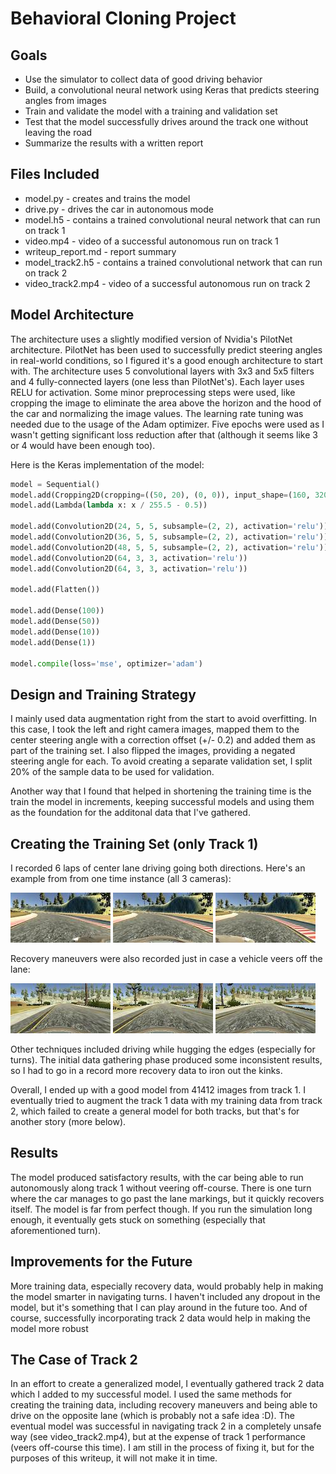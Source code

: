 # **Behavioral Cloning Project**

## Goals
* Use the simulator to collect data of good driving behavior
* Build, a convolutional neural network using Keras that predicts steering angles from images
* Train and validate the model with a training and validation set
* Test that the model successfully drives around the track one without leaving the road
* Summarize the results with a written report

[//]: # (Image References)

[center]: ./images/center_cam.jpg "Center Camera Image"
[left]: ./images/left_cam.jpg "Left Camera Image"
[right]: ./images/right_cam.jpg "Right Camera Image"
[recovery1]: ./images/recovery1.jpg "Recovery Image 1"
[recovery2]: ./images/recovery2.jpg "Recovery Image 2"
[recovery3]: ./images/recovery3.jpg "Recovery Image 3"

## Files Included
* model.py - creates and trains the model
* drive.py - drives the car in autonomous mode
* model.h5 - contains a trained convolutional neural network that can run on track 1
* video.mp4 - video of a successful autonomous run on track 1
* writeup_report.md - report summary
* model_track2.h5 - contains a trained convolutional network that can run on track 2
* video_track2.mp4 - video of a successful autonomous run on track 2

## Model Architecture

The architecture uses a slightly modified version of Nvidia's PilotNet architecture. PilotNet has been used to successfully predict steering angles in real-world conditions, so I figured it's a good enough architecture to start with. The architecture uses 5 convolutional layers with 3x3 and 5x5 filters and 4 fully-connected layers (one less than PilotNet's). Each layer uses RELU for activation. Some minor preprocessing steps were used, like cropping the image to eliminate the area above the horizon and the hood of the car and normalizing the image values. The learning rate tuning was needed due to the usage of the Adam optimizer. Five epochs were used as I wasn't getting significant loss reduction after that (although it seems like 3 or 4 would have been enough too).

Here is the Keras implementation of the model:
```python
model = Sequential()
model.add(Cropping2D(cropping=((50, 20), (0, 0)), input_shape=(160, 320, 3)))
model.add(Lambda(lambda x: x / 255.5 - 0.5))

model.add(Convolution2D(24, 5, 5, subsample=(2, 2), activation='relu'))
model.add(Convolution2D(36, 5, 5, subsample=(2, 2), activation='relu'))
model.add(Convolution2D(48, 5, 5, subsample=(2, 2), activation='relu'))
model.add(Convolution2D(64, 3, 3, activation='relu'))
model.add(Convolution2D(64, 3, 3, activation='relu'))

model.add(Flatten())

model.add(Dense(100))
model.add(Dense(50))
model.add(Dense(10))
model.add(Dense(1))

model.compile(loss='mse', optimizer='adam')
```

## Design and Training Strategy

I mainly used data augmentation right from the start to avoid overfitting. In this case, I took the left and right camera images, mapped them to the center steering angle with a correction offset (+/- 0.2) and added them as part of the training set. I also flipped the images, providing a negated steering angle for each. To avoid creating a separate validation set, I split 20% of the sample data to be used for validation.

Another way that I found that helped in shortening the training time is the train the model in increments, keeping successful models and using them as the foundation for the additonal data that I've gathered.

## Creating the Training Set (only Track 1)

I recorded 6 laps of center lane driving going both directions. Here's an example from from one time instance (all 3 cameras):

![alt text][left]
![alt text][center]
![alt text][right]

Recovery maneuvers were also recorded just in case a vehicle veers off the lane:

![alt text][recovery1]
![alt text][recovery2]
![alt text][recovery3]

Other techniques included driving while hugging the edges (especially for turns). The initial data gathering phase produced some inconsistent results, so I had to go in a record more recovery data to iron out the kinks.

Overall, I ended up with a good model from 41412 images from track 1. I eventually tried to augment the track 1 data with my training data from track 2, which failed to create a general model for both tracks, but that's for another story (more below).

## Results

The model produced satisfactory results, with the car being able to run autonomously along track 1 without veering off-course. There is one turn where the car manages to go past the lane markings, but it quickly recovers itself. The model is far from perfect though. If you run the simulation long enough, it eventually gets stuck on something (especially that aforementioned turn).

## Improvements for the Future

More training data, especially recovery data, would probably help in making the model smarter in navigating turns. I haven't included any dropout in the model, but it's something that I can play around in the future too. And of course, successfully incorporating track 2 data would help in making the model more robust

## The Case of Track 2

In an effort to create a generalized model, I eventually gathered track 2 data which I added to my successful model. I used the same methods for creating the training data, including recovery maneuvers and being able to drive on the opposite lane (which is probably not a safe idea :D). The eventual model was successful in navigating track 2 in a completely unsafe way (see video_track2.mp4), but at the expense of track 1 performance (veers off-course this time). I am still in the process of fixing it, but for the purposes of this writeup, it will not make it in time.
